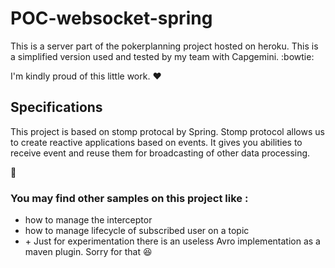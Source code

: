 # POC-websocket-spring

This is a server part of the pokerplanning project hosted on heroku. This is a simplified version used and tested by my team with Capgemini. :bowtie:

I'm kindly proud of this little work. :heart: 

## Specifications 

This project is based on stomp protocal by Spring.
Stomp protocol allows us to create reactive applications based on events. It gives you abilities to receive event and reuse them for broadcasting of other data processing.

:ghost:

### You may find other samples on this project like : 

* how to manage the interceptor
* how to manage lifecycle of subscribed user on a topic
* \+ Just for experimentation there is an useless Avro implementation as a maven plugin. Sorry for that :laughing:
